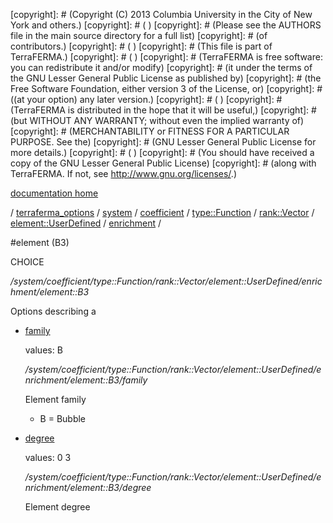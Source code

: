 [copyright]: # (Copyright (C) 2013 Columbia University in the City of New York and others.)
[copyright]: # ( )
[copyright]: # (Please see the AUTHORS file in the main source directory for a full list)
[copyright]: # (of contributors.)
[copyright]: # ( )
[copyright]: # (This file is part of TerraFERMA.)
[copyright]: # ( )
[copyright]: # (TerraFERMA is free software: you can redistribute it and/or modify)
[copyright]: # (it under the terms of the GNU Lesser General Public License as published by)
[copyright]: # (the Free Software Foundation, either version 3 of the License, or)
[copyright]: # ((at your option) any later version.)
[copyright]: # ( )
[copyright]: # (TerraFERMA is distributed in the hope that it will be useful,)
[copyright]: # (but WITHOUT ANY WARRANTY; without even the implied warranty of)
[copyright]: # (MERCHANTABILITY or FITNESS FOR A PARTICULAR PURPOSE. See the)
[copyright]: # (GNU Lesser General Public License for more details.)
[copyright]: # ( )
[copyright]: # (You should have received a copy of the GNU Lesser General Public License)
[copyright]: # (along with TerraFERMA. If not, see <http://www.gnu.org/licenses/>.)

[documentation home](Documentation)

/ [terraferma_options](../../../../../../../terraferma_options) / [system](../../../../../../system) / [coefficient](../../../../../coefficient) / [type::Function](../../../../type__Function) / [rank::Vector](../../../rank__Vector) / [element::UserDefined](../../element__UserDefined) / [enrichment](../enrichment) /

#element (B3)

CHOICE 

*/system/coefficient/type::Function/rank::Vector/element::UserDefined/enrichment/element::B3*

Options describing a

* [family](element__B3/family "child")

    values: B

    */system/coefficient/type::Function/rank::Vector/element::UserDefined/enrichment/element::B3/family*

    Element family
    
    - B = Bubble

* [degree](element__B3/degree "child")

    values: 0 3

    */system/coefficient/type::Function/rank::Vector/element::UserDefined/enrichment/element::B3/degree*

    Element degree

[autogenerated]: # (This file was automatically generated from the schema file:/home/cwilson/repos/github/TerraFERMA/TerraFERMA/buckettools/schemas/element.rng.)

